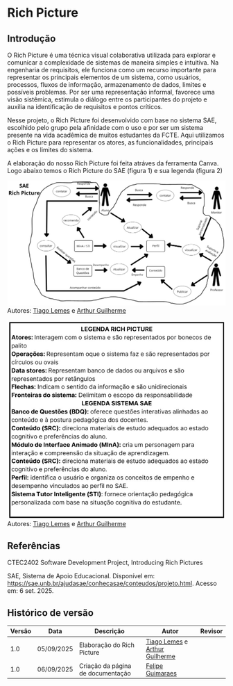 # Rich Picture

## Introdução
O Rich Picture é uma técnica visual colaborativa utilizada para explorar e comunicar a complexidade de sistemas de maneira simples e intuitiva. Na engenharia de requisitos, ele funciona como um recurso importante para representar os principais elementos de um sistema, como usuários, processos, fluxos de informação, armazenamento de dados, limites e possíveis problemas. Por ser uma representação informal, favorece uma visão sistêmica, estimula o diálogo entre os participantes do projeto e auxilia na identificação de requisitos e pontos críticos.

Nesse projeto, o Rich Picture foi desenvolvido com base no sistema SAE, escolhido pelo grupo pela afinidade com o uso e por ser um sistema presente na vida acadêmica de muitos estudantes da FCTE. Aqui utilizamos o Rich Picture para representar os atores, as funcionalidades, principais ações e os limites do sistema.

A elaboração do nosso Rich Picture foi feita atráves da ferramenta Canva. Logo abaixo temos o Rich Picture do SAE (figura 1) e sua legenda (figura 2)

![Figura 1: Rich Picture do SAE](../imagens/RichPicture-SAE.jpg)
Autores: [Tiago Lemes](https://github.com/TiagoTeixeira-2005) e [Arthur Guilherme](https://github.com/ArthurGuilher62)

![Figura 2: Legenda do Rich Picture do SAE](../imagens/LegendaRichPicture-SAE.jpg)
Autores: [Tiago Lemes](https://github.com/TiagoTeixeira-2005) e [Arthur Guilherme](https://github.com/ArthurGuilher62)

## Referências
CTEC2402 Software Development Project, Introducing Rich Pictures

SAE, Sistema de Apoio Educacional. Disponível em: https://sae.unb.br/ajudasae/conhecasae/conteudos/projeto.html. Acesso em: 6 set. 2025.

## Histórico de versão

| Versão | Data | Descrição | Autor | Revisor |
| ---- | ----- | ----- | ---- | ----- | 
| 1.0 | 05/09/2025 | Elaboração do Rich Picture | [Tiago Lemes](https://github.com/TiagoTeixeira-2005) e [Arthur Guilherme](https://github.com/ArthurGuilher62) |  |
| 1.0 | 06/09/2025 | Criação da página de documentação | [Felipe Guimaraes](https://github.com/felipegf1) |  |